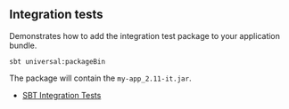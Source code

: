 ## Integration tests

Demonstrates how to add the integration test package to your application bundle.

```
sbt universal:packageBin
```

The package will contain the `my-app_2.11-it.jar`.

- [SBT Integration Tests](http://www.scala-sbt.org/1.0/docs/Testing.html#Integration+Tests)
